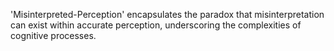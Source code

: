 'Misinterpreted-Perception' encapsulates the paradox that misinterpretation can exist within accurate perception, underscoring the complexities of cognitive processes.